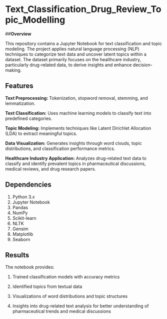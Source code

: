 # Text_Classification_Drug_Review_Topic_Modelling

##**Overview**

This repository contains a Jupyter Notebook for text classification and topic modeling. The project applies natural language processing (NLP) techniques to categorize text data and uncover latent topics within a dataset. The dataset primarily focuses on the healthcare industry, particularly drug-related data, to derive insights and enhance decision-making.

## **Features**

**Text Preprocessing:** Tokenization, stopword removal, stemming, and lemmatization.

**Text Classification:** Uses machine learning models to classify text into predefined categories.

**Topic Modeling:** Implements techniques like Latent Dirichlet Allocation (LDA) to extract meaningful topics.

**Data Visualization:** Generates insights through word clouds, topic distributions, and classification performance metrics.

**Healthcare Industry Application:** Analyzes drug-related text data to classify and identify prevalent topics in pharmaceutical discussions, medical reviews, and drug research papers.

## **Dependencies**

1. Python 3.x
2. Jupyter Notebook
3. Pandas
4. NumPy
5. Scikit-learn
6. NLTK
7. Gensim
8. Matplotlib
9. Seaborn

## **Results**

The notebook provides:

1. Trained classification models with accuracy metrics

2. Identified topics from textual data

3. Visualizations of word distributions and topic structures

4. Insights into drug-related text analysis for better understanding of pharmaceutical trends and medical discussions

